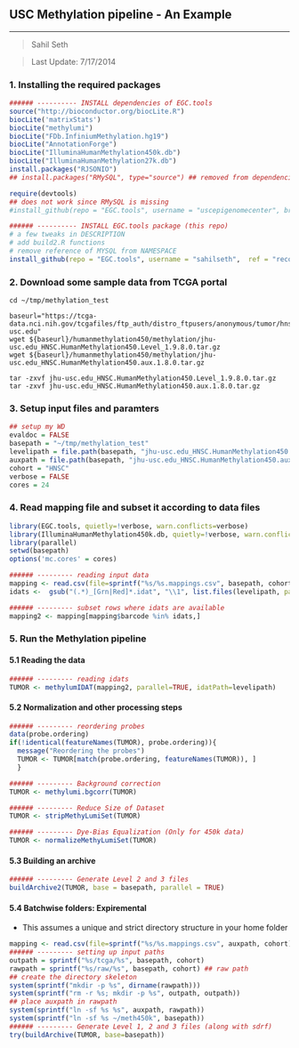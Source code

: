 USC Methylation pipeline - An Example
-----
-----

> Sahil Seth

> Last Update: 7/17/2014




### 1. Installing the required packages

```r
###### ---------- INSTALL dependencies of EGC.tools
source("http://bioconductor.org/biocLite.R")
biocLite('matrixStats')
biocLite("methylumi")
biocLite("FDb.InfiniumMethylation.hg19")
biocLite("AnnotationForge")
biocLite("IlluminaHumanMethylation450k.db")
biocLite("IlluminaHumanMethylation27k.db")
install.packages("RJSONIO")
## install.packages("RMySQL", type="source") ## removed from dependencies

require(devtools)
## does not work since RMySQL is missing
#install_github(repo = "EGC.tools", username = "uscepigenomecenter", branch = "recovery")

###### ---------- INSTALL EGC.tools package (this repo)
# a few tweaks in DESCRIPTION
# add build2.R functions
# remove reference of MYSQL from NAMESPACE
install_github(repo = "EGC.tools", username = "sahilseth",  ref = "recovery")
```

### 2. Download some sample data from TCGA portal
```
cd ~/tmp/methylation_test

baseurl="https://tcga-data.nci.nih.gov/tcgafiles/ftp_auth/distro_ftpusers/anonymous/tumor/hnsc/cgcc/jhu-usc.edu"
wget ${baseurl}/humanmethylation450/methylation/jhu-usc.edu_HNSC.HumanMethylation450.Level_1.9.8.0.tar.gz
wget ${baseurl}/humanmethylation450/methylation/jhu-usc.edu_HNSC.HumanMethylation450.aux.1.8.0.tar.gz

tar -zxvf jhu-usc.edu_HNSC.HumanMethylation450.Level_1.9.8.0.tar.gz
tar -zxvf jhu-usc.edu_HNSC.HumanMethylation450.aux.1.8.0.tar.gz
```

### 3. Setup input files and paramters

```r
## setup my WD
evaldoc = FALSE
basepath = "~/tmp/methylation_test"
levelipath = file.path(basepath, "jhu-usc.edu_HNSC.HumanMethylation450.Level_1.9.8.0")
auxpath = file.path(basepath, "jhu-usc.edu_HNSC.HumanMethylation450.aux.1.8.0")
cohort = "HNSC"
verbose = FALSE
cores = 24
```


### 4. Read mapping file and subset it according to data files

```r
library(EGC.tools, quietly=!verbose, warn.conflicts=verbose)
library(IlluminaHumanMethylation450k.db, quietly=!verbose, warn.conflicts=verbose)
library(parallel)
setwd(basepath)
options('mc.cores' = cores)

###### --------- reading input data
mapping <- read.csv(file=sprintf("%s/%s.mappings.csv", basepath, cohort), stringsAsFactors=FALSE)
idats <-  gsub("(.*)_[Grn|Red]*.idat", "\\1", list.files(levelipath, pattern="idat"))

###### --------- subset rows where idats are available
mapping2 <- mapping[mapping$barcode %in% idats,]
```

### 5. Run the Methylation pipeline
#### 5.1 Reading the data

```r
###### --------- reading idats
TUMOR <- methylumIDAT(mapping2, parallel=TRUE, idatPath=levelipath)
```

#### 5.2 Normalization and other processing steps

```r
###### --------- reordering probes
data(probe.ordering)
if(!identical(featureNames(TUMOR), probe.ordering)){
  message("Reordering the probes")
  TUMOR <- TUMOR[match(probe.ordering, featureNames(TUMOR)), ]
  }

###### --------- Background correction
TUMOR <- methylumi.bgcorr(TUMOR)

###### --------- Reduce Size of Dataset
TUMOR <- stripMethyLumiSet(TUMOR)

###### --------- Dye-Bias Equalization (Only for 450k data)
TUMOR <- normalizeMethyLumiSet(TUMOR)
```

#### 5.3 Building an archive

```r
###### --------- Generate Level 2 and 3 files
buildArchive2(TUMOR, base = basepath, parallel = TRUE)
```

#### 5.4 Batchwise folders: Expiremental
- This assumes a unique and strict directory structure in your home folder


```r
mapping <- read.csv(file=sprintf("%s/%s.mappings.csv", auxpath, cohort), stringsAsFactors=FALSE)
###### --------- setting up input paths
outpath = sprintf("%s/tcga/%s", basepath, cohort)
rawpath = sprintf("%s/raw/%s", basepath, cohort) ## raw path
## create the directory skeleton
system(sprintf("mkdir -p %s", dirname(rawpath)))
system(sprintf("rm -r %s; mkdir -p %s", outpath, outpath))
## place auxpath in rawpath
system(sprintf("ln -sf %s %s", auxpath, rawpath))
system(sprintf("ln -sf %s ~/meth450k", basepath))
###### --------- Generate Level 1, 2 and 3 files (along with sdrf)
try(buildArchive(TUMOR, base=basepath))
```

